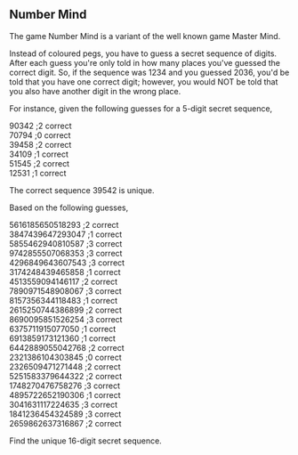 ## Number Mind

The game Number Mind is a variant of the well known game Master Mind.

Instead of coloured pegs, you have to guess a secret sequence of digits. After each guess you&apos;re only told in how many places you&apos;ve guessed the correct digit. So, if the sequence was 1234 and you guessed 2036, you&apos;d be told that you have one correct digit; however, you would NOT be told that you also have another digit in the wrong place.

For instance, given the following guesses for a 5-digit secret sequence,

90342 ;2 correct<br>
70794 ;0 correct<br>
39458 ;2 correct<br>
34109 ;1 correct<br>
51545 ;2 correct<br>
12531 ;1 correct

The correct sequence 39542 is unique.

Based on the following guesses,

5616185650518293 ;2 correct<br>
3847439647293047 ;1 correct<br>
5855462940810587 ;3 correct<br>
9742855507068353 ;3 correct<br>
4296849643607543 ;3 correct<br>
3174248439465858 ;1 correct<br>
4513559094146117 ;2 correct<br>
7890971548908067 ;3 correct<br>
8157356344118483 ;1 correct<br>
2615250744386899 ;2 correct<br>
8690095851526254 ;3 correct<br>
6375711915077050 ;1 correct<br>
6913859173121360 ;1 correct<br>
6442889055042768 ;2 correct<br>
2321386104303845 ;0 correct<br>
2326509471271448 ;2 correct<br>
5251583379644322 ;2 correct<br>
1748270476758276 ;3 correct<br>
4895722652190306 ;1 correct<br>
3041631117224635 ;3 correct<br>
1841236454324589 ;3 correct<br>
2659862637316867 ;2 correct

Find the unique 16-digit secret sequence.
